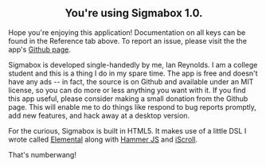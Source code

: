 <div style='text-align:center;padding-top: 10px'>
	<h2>You're using Sigmabox 1.0.</h2>
</div>

Hope you're enjoying this application! Documentation on all keys can be found in the Reference tab above. To report
an issue, please visit the the app's [Github page](https://github.com/idreyn/sigmabox).

Sigmabox is developed single-handedly by me, Ian Reynolds. I am a college student and this is a thing I do in my spare time. 
The app is free and doesn't have any ads -- in fact, the source is on Github and available under an MIT license, so you can do more or less anything
you want with it. If you find this app useful, please consider making a small donation from the Github page. This will enable me to do things like respond
to bug reports promptly, add new features, and hack away at a desktop version.

For the curious, Sigmabox is built in HTML5. It makes use of a little DSL I wrote called [Elemental](https://github.com/idreyn/elemental) along with [Hammer JS](http://hammerjs.github.io/) and [iScroll](https://iscroll.com).

That's numberwang!